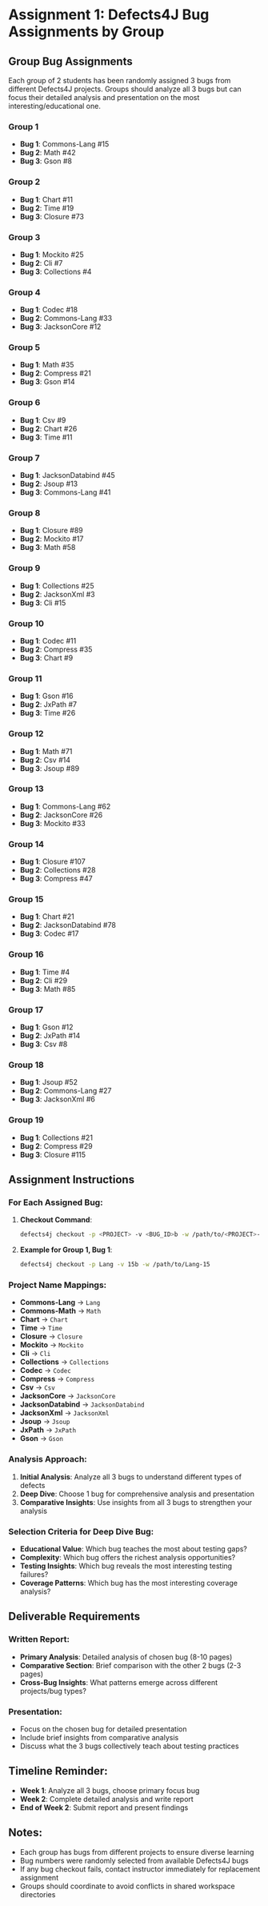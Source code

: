 # Assignment 1: Defects4J Bug Assignments by Group

## Group Bug Assignments

Each group of 2 students has been randomly assigned 3 bugs from different Defects4J projects. Groups should analyze all 3 bugs but can focus their detailed analysis and presentation on the most interesting/educational one.

### Group 1
- **Bug 1**: Commons-Lang #15
- **Bug 2**: Math #42
- **Bug 3**: Gson #8

### Group 2
- **Bug 1**: Chart #11
- **Bug 2**: Time #19
- **Bug 3**: Closure #73

### Group 3
- **Bug 1**: Mockito #25
- **Bug 2**: Cli #7
- **Bug 3**: Collections #4

### Group 4
- **Bug 1**: Codec #18
- **Bug 2**: Commons-Lang #33
- **Bug 3**: JacksonCore #12

### Group 5
- **Bug 1**: Math #35
- **Bug 2**: Compress #21
- **Bug 3**: Gson #14

### Group 6
- **Bug 1**: Csv #9
- **Bug 2**: Chart #26
- **Bug 3**: Time #11

### Group 7
- **Bug 1**: JacksonDatabind #45
- **Bug 2**: Jsoup #13
- **Bug 3**: Commons-Lang #41

### Group 8
- **Bug 1**: Closure #89
- **Bug 2**: Mockito #17
- **Bug 3**: Math #58

### Group 9
- **Bug 1**: Collections #25
- **Bug 2**: JacksonXml #3
- **Bug 3**: Cli #15

### Group 10
- **Bug 1**: Codec #11
- **Bug 2**: Compress #35
- **Bug 3**: Chart #9

### Group 11
- **Bug 1**: Gson #16
- **Bug 2**: JxPath #7
- **Bug 3**: Time #26

### Group 12
- **Bug 1**: Math #71
- **Bug 2**: Csv #14
- **Bug 3**: Jsoup #89

### Group 13
- **Bug 1**: Commons-Lang #62
- **Bug 2**: JacksonCore #26
- **Bug 3**: Mockito #33

### Group 14
- **Bug 1**: Closure #107
- **Bug 2**: Collections #28
- **Bug 3**: Compress #47

### Group 15
- **Bug 1**: Chart #21
- **Bug 2**: JacksonDatabind #78
- **Bug 3**: Codec #17

### Group 16
- **Bug 1**: Time #4
- **Bug 2**: Cli #29
- **Bug 3**: Math #85

### Group 17
- **Bug 1**: Gson #12
- **Bug 2**: JxPath #14
- **Bug 3**: Csv #8

### Group 18
- **Bug 1**: Jsoup #52
- **Bug 2**: Commons-Lang #27
- **Bug 3**: JacksonXml #6

### Group 19
- **Bug 1**: Collections #21
- **Bug 2**: Compress #29
- **Bug 3**: Closure #115

## Assignment Instructions

### For Each Assigned Bug:

1. **Checkout Command**:
   ```bash
   defects4j checkout -p <PROJECT> -v <BUG_ID>b -w /path/to/<PROJECT>-<BUG_ID>
   ```

2. **Example for Group 1, Bug 1**:
   ```bash
   defects4j checkout -p Lang -v 15b -w /path/to/Lang-15
   ```

### Project Name Mappings:
- **Commons-Lang** → `Lang`
- **Commons-Math** → `Math` 
- **Chart** → `Chart`
- **Time** → `Time`
- **Closure** → `Closure`
- **Mockito** → `Mockito`
- **Cli** → `Cli`
- **Collections** → `Collections`
- **Codec** → `Codec`
- **Compress** → `Compress`
- **Csv** → `Csv`
- **JacksonCore** → `JacksonCore`
- **JacksonDatabind** → `JacksonDatabind`
- **JacksonXml** → `JacksonXml`
- **Jsoup** → `Jsoup`
- **JxPath** → `JxPath`
- **Gson** → `Gson`

### Analysis Approach:

1. **Initial Analysis**: Analyze all 3 bugs to understand different types of defects
2. **Deep Dive**: Choose 1 bug for comprehensive analysis and presentation
3. **Comparative Insights**: Use insights from all 3 bugs to strengthen your analysis

### Selection Criteria for Deep Dive Bug:
- **Educational Value**: Which bug teaches the most about testing gaps?
- **Complexity**: Which bug offers the richest analysis opportunities?
- **Testing Insights**: Which bug reveals the most interesting testing failures?
- **Coverage Patterns**: Which bug has the most interesting coverage analysis?

## Deliverable Requirements

### Written Report:
- **Primary Analysis**: Detailed analysis of chosen bug (8-10 pages)
- **Comparative Section**: Brief comparison with the other 2 bugs (2-3 pages)
- **Cross-Bug Insights**: What patterns emerge across different projects/bug types?

### Presentation:
- Focus on the chosen bug for detailed presentation
- Include brief insights from comparative analysis
- Discuss what the 3 bugs collectively teach about testing practices

## Timeline Reminder:
- **Week 1**: Analyze all 3 bugs, choose primary focus bug
- **Week 2**: Complete detailed analysis and write report
- **End of Week 2**: Submit report and present findings

## Notes:
- Each group has bugs from different projects to ensure diverse learning
- Bug numbers were randomly selected from available Defects4J bugs
- If any bug checkout fails, contact instructor immediately for replacement assignment
- Groups should coordinate to avoid conflicts in shared workspace directories